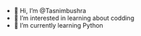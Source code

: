 - 👋 Hi, I’m @Tasnimbushra
- 👀 I’m interested in learning about codding 
- 🌱 I’m currently learning Python

<!---
Tasnimbushra/Tasnimbushra is a ✨ special ✨ repository because its `README.md` (this file) appears on your GitHub profile.
You can click the Preview link to take a look at your changes.
--->

